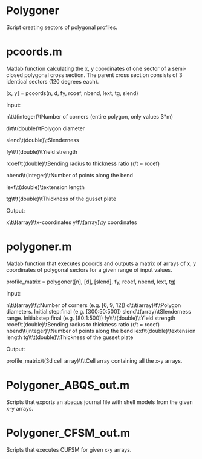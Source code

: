 # Polygoner

Script creating sectors of polygonal profiles.

# pcoords.m

Matlab function calculating the x, y coordinates of one sector of a semi-closed polygonal cross section. The parent cross section consists of 3 identical sectors (120 degrees each).

[x, y] = pcoords(n, d, fy, rcoef, nbend, lext, tg, slend)

Input:

n\t\t(integer)\tNumber of corners (entire polygon, only values 3*m)

d\t\t(double)\tPolygon diameter

slend\t(double)\tSlenderness

fy\t\t(double)\tYield strength

rcoef\t(double)\tBending radius to thickness ratio (r/t = rcoef)

nbend\t(integer)\tNumber of points along the bend

lext\t(double)\textension length

tg\t\t(double)\tThickness of the gusset plate


Output:

x\t\t(array)\tx-coordinates
y\t\t(array)\ty coordinates

# polygoner.m

Matlab function that executes pcoords and outputs a matrix of arrays of x, y coordinates of polygonal sectors for a given range of input values.

profile_matrix = polygoner([n], [d], [slend], fy, rcoef, nbend, lext, tg)

Input:

n\t\t(array)\t\tNumber of corners (e.g. [6, 9, 12])
d\t\t(array)\t\tPolygon diameters. Initial:step:final (e.g. [300:50:500])
slend\t(array)\tSlenderness range. Initial:step:final (e.g. [80:1:500])
fy\t\t(double)\tYield strength
rcoef\t(double)\tBending radius to thickness ratio (r/t = rcoef)
nbend\t(integer)\tNumber of points along the bend
lext\t(double)\textension length
tg\t\t(double)\tThickness of the gusset plate

Output:

profile_matrix\t(3d cell array)\t\tCell array containing all the x-y arrays.

# Polygoner_ABQS_out.m

Scripts that exports an abaqus journal file with shell models from the given x-y arrays.

# Polygoner_CFSM_out.m

Scripts that executes CUFSM for given x-y arrays.


